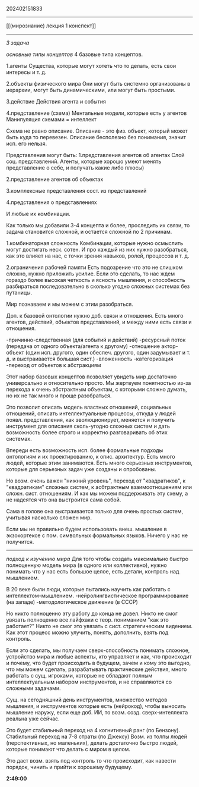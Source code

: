 202402151833
***
[[(мирознание) лекция 1 конспект]]
***
*3 задача*

*основные типы концептов*
4 базовые типа концептов.

1.агенты
Существа, которые могут хотеть что то делать, есть свои интересы и т. д.

2.объекты физического мира
Они могут быть системно организованы в иерархии, могут быть динамическими, или могут быть простыми.

3.действие
Действия агента и события

4.представление (схема)
Ментальные модели, которые есть у агентов
Манипуляция схемами = интеллект

Схема не равно описание.
Описание - это физ. объект, который может быть куда то перевезен.
Описание бесполезно без понимания, значит исп. его нельзя.

Представления могут быть:
1.представления агентов об агентах
Слой соц. представлений.
Агенты, которые хорошо умеют менять представление о себе, и получать какие либо плюсы)

2.представление агентов об объектах

3.комплексные представления сост. из представлений

4.представления о представлениях

И любые их комбинации.

Как только мы добавили 3-4 концепта и более, проследить их связи, то задача становится сложной,
и остается сложной по 2 причинам.

1.комбинаторная сложность
Комбинации, которые нужно осмыслить могут достигать неск. сотен.
И про каждый из них нужно разобраться, как это влияет на нас, 
с точки зрения навыков, ролей, процессов и т. д.

2.ограничения рабочей памяти
Есть подозрение что это не слишком сложно, нужно приложить усилие.
Если это сделать, то нас ждем гораздо более высокая четкость и ясность мышления, 
и способность разбираться последовательно в сколько угодно сложных системах без путаницы.

Мир познаваем и мы можем с этим разобраться.

Доп. к базовой онтологии нужно доб. связи и отношения.
Есть много агентов, действий, объектов представлений, и между ними есть связи и отношения.

-причинно-следственная (для событий и действий)
-ресурсный поток (передача от одного объекта/агента к другому)
-отношение актор-объект
(один исп. другого, один обеспеч. другого, один задумывает и т. д. и выстраивается большая сист.)
-вложенность
-категоризация
-переход от объектов к абстракциям

Этот набор базовых концептов позволяет увидеть мир достаточно универсально и относительно просто.
Мы жертвуем понятностью из-за перехода к очень абстрактным объектам, с которыми сложно думать, 
но их не так много и проще разобраться.

Это позволит описать модель властных отношений, социальных отношений, описать интеллектуальные процессы,
откуда у людей появл. представления, как эволюционирует, меняется
и получить инструмент для описания сколь-угодно сложных систем
и дать возможность более строго и корректно разговаривать об этих системах.

Впереди есть возможность исп. более формальные подходы онтологиям и их проектированию, к опис. архитектур.
Есть много людей, которые этим занимаются.
Есть много серьезных инструментов, которые для серьезных задач уже созданы и опробованы.

Но возм. очень важен "нижний уровень", 
переход от "квадратиков", к "квадратикам" сложных систем, 
к асбтрактным взаимоотношениям или сложн. сист. отношениям.
И как мы можем поддерживать эту схему, 
а не надеятся что она выстроится сама собой.

Сама в голове она выстраивается только для очень простых систем,
учитывая насколько сложен мир.

Если мы не правильно будем использовать внеш. мышление в экзокортексе с пом. символьных формальных языков. 
Ничего у нас не получится.

***

*подход к изучению мира*
Для того чтобы создать максимально быстро полноценную модель мира (в одного или коллективно), нужно понимать что у нас есть большое целое, есть детали, контроль над мышлением.

В 20 веке были люди, которые пытались научить как работать с интеллектом-мышлением.
-нейролингвистическое программирование (на западе)
-методологическое движение (в СССР)

Но никто полноценно эту работу до конца не довел.
Никто не смог увязать полноценно все лайфхаки с теор. пониманием "как это работает?"
Никто не смог это увязать с сист. стратегическим видением.
Как этот процесс можно улучить, понять, дополнить, взять под контроль.

Если это сделать, мы получаем сверх-способность понимать сложное, 
устройство мира и любые аспекты, 
кто управляет и как, 
что происходит и почему,
что будет происходить в будущем, 
зачем и кому это выгодно, 
что мы можем сделать,
разрабатывать практические действия, 
много работать с сущ. игроками, которые не обладают полным интеллектуальным набором инструментов, 
и не справляются со сложными задачами.

Сущ. на сегодняшний день инструментов, 
множество методов мышления,
и инструментов которые есть (нейрокод), чтобы выносить мышление наружу, 
если еще доб. ИИ, 
то возм. созд. сверх-интеллекта реальна уже сейчас.

Это будет стабильный переход на 4 когнитивный ранг (по Бензону).
Стабильный переход на 7-8 страты (по Джексу)
Возм. из толпы людей (перспективных, но маленьких), делать достаточно быстро людей,
которые понимают что делать с миром в целом.

Это даст возм. взять под контроль то что происходит, как навести порядок, чинить и прийти к хорошему будущему.

**2:49:00**